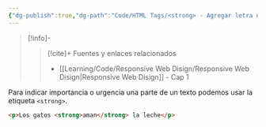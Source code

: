 ```yaml
---
{"dg-publish":true,"dg-path":"Code/HTML Tags/<strong> - Agregar letra negrita en HTML.md","permalink":"/code/html-tags/strong-agregar-letra-negrita-en-html/","created":"2024-03-31T22:01","updated":"2024-03-31T22:30"}
---
```



> [!info]-
>> [!cite]+ Fuentes y enlaces relacionados
>> - [[Learning/Code/Responsive Web Disign/Responsive Web Disign\|Responsive Web Disign]] - Cap 1

Para indicar importancia o urgencia una parte de un texto podemos usar la etiqueta `<strong>`.
```HTML
<p>Los gatos <strong>aman</strong> la leche</p>
```
  